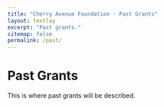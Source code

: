 ```yaml
---
title: "Cherry Avenue Foundation - Past Grants"
layout: textlay
excerpt: "Past grants."
sitemap: false
permalink: /past/
---
```


# Past Grants

This is where past grants will be described.
